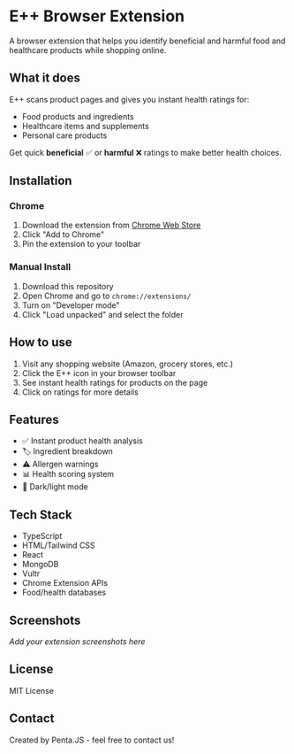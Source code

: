 # E++ Browser Extension

A browser extension that helps you identify beneficial and harmful food and healthcare products while shopping online.

## What it does

E++ scans product pages and gives you instant health ratings for:
- Food products and ingredients
- Healthcare items and supplements
- Personal care products

Get quick **beneficial** ✅ or **harmful** ❌ ratings to make better health choices.

## Installation

### Chrome
1. Download the extension from [Chrome Web Store](link-here)
2. Click "Add to Chrome"
3. Pin the extension to your toolbar

### Manual Install
1. Download this repository
2. Open Chrome and go to `chrome://extensions/`
3. Turn on "Developer mode"
4. Click "Load unpacked" and select the folder

## How to use

1. Visit any shopping website (Amazon, grocery stores, etc.)
2. Click the E++ icon in your browser toolbar
3. See instant health ratings for products on the page
4. Click on ratings for more details

## Features

- ✅ Instant product health analysis
- 🏷️ Ingredient breakdown
- ⚠️ Allergen warnings
- 📊 Health scoring system
- 🌙 Dark/light mode

## Tech Stack

- TypeScript
- HTML/Tailwind CSS
- React
- MongoDB
- Vultr
- Chrome Extension APIs
- Food/health databases

## Screenshots

*Add your extension screenshots here*

## License

MIT License

## Contact

Created by Penta.JS - feel free to contact us!
